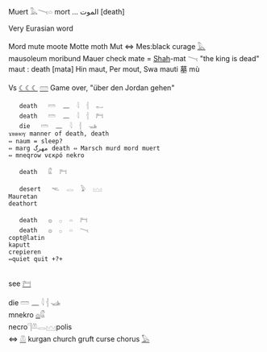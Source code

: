 Muert 𓅓𓏱𓏏 mort …  الموت [death]  
  
Very Eurasian word  
  
Mord mute moote Motte moth Mut ⇔ Mes:black curage [𓅓](𓅓)  
mausoleum moribund Mauer check mate = [Shah](Shah)-mat 𓏱 "the king is dead"  
maut : death [mata] Hin maut, Per mout, Swa mauti 墓 mù  
  
Vs [☾☾☾](☾☾☾) [𓏠](𓏠) Game over, "über den Jordan gehen"  
```  
   death   𓏠  𓈖  𓇋  𓐪  𓀿   
   death   𓏠  𓈖  𓇋  𓐪  𓁀   
   die   𓏠  𓈖  𓇋  𓐪  𓊛   
ϫⲓⲛⲙⲟⲩ manner of death, death  
⇔ naum = sleep?  
⇔ marg مهرگ death ⇔ Marsch murd mord muert  
⇔ mneqrow νεκρό nekro  
  
   death   𓏂  𓁀   
  
   desert   𓌻  𓂋  𓅱  𓈉   
Mauretan  
deathort  
  
   death   𓐍  𓊪  𓏏  𓁀  
   death   𓐍  𓊪  𓏏  𓏱   
copt@latin   
kaputt   
crepieren  
⇔quiet quit +?+  
  
```  
see [𓁀](𓁀)  
  
die   𓏠  𓈖  𓇋  𓐪  𓊛   
mnekro [𓐍](𓐍)𓏂   
necro𓊹𓌨𓂋𓈉polis  
⇔ [𓌨](𓌨) kurgan church gruft curse chorus [𓅃](𓅃)